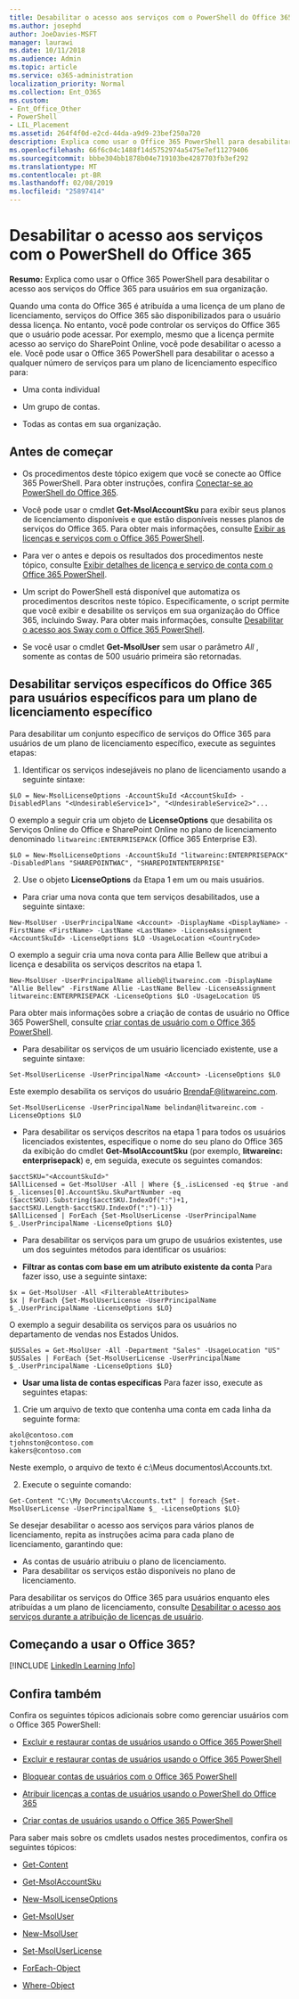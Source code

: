 ```yaml
---
title: Desabilitar o acesso aos serviços com o PowerShell do Office 365
ms.author: josephd
author: JoeDavies-MSFT
manager: laurawi
ms.date: 10/11/2018
ms.audience: Admin
ms.topic: article
ms.service: o365-administration
localization_priority: Normal
ms.collection: Ent_O365
ms.custom:
- Ent_Office_Other
- PowerShell
- LIL_Placement
ms.assetid: 264f4f0d-e2cd-44da-a9d9-23bef250a720
description: Explica como usar o Office 365 PowerShell para desabilitar o acesso aos serviços do Office 365 para usuários em sua organização.
ms.openlocfilehash: 66f6c04c1488f14d5752974a5475e7ef11279406
ms.sourcegitcommit: bbbe304bb1878b04e719103be4287703fb3ef292
ms.translationtype: MT
ms.contentlocale: pt-BR
ms.lasthandoff: 02/08/2019
ms.locfileid: "25897414"
---
```

# <a name="disable-access-to-services-with-office-365-powershell"></a>Desabilitar o acesso aos serviços com o PowerShell do Office 365

**Resumo:** Explica como usar o Office 365 PowerShell para desabilitar o acesso aos serviços do Office 365 para usuários em sua organização.
  
Quando uma conta do Office 365 é atribuída a uma licença de um plano de licenciamento, serviços do Office 365 são disponibilizados para o usuário dessa licença. No entanto, você pode controlar os serviços do Office 365 que o usuário pode acessar. Por exemplo, mesmo que a licença permite acesso ao serviço do SharePoint Online, você pode desabilitar o acesso a ele. Você pode usar o Office 365 PowerShell para desabilitar o acesso a qualquer número de serviços para um plano de licenciamento específico para:

- Uma conta individual
    
- Um grupo de contas.
    
- Todas as contas em sua organização.
    
## <a name="before-you-begin"></a>Antes de começar
<a name="RTT"> </a>

- Os procedimentos deste tópico exigem que você se conecte ao Office 365 PowerShell. Para obter instruções, confira [Conectar-se ao PowerShell do Office 365](connect-to-office-365-powershell.md).
    
- Você pode usar o cmdlet **Get-MsolAccountSku** para exibir seus planos de licenciamento disponíveis e que estão disponíveis nesses planos de serviços do Office 365. Para obter mais informações, consulte [Exibir as licenças e serviços com o Office 365 PowerShell](view-licenses-and-services-with-office-365-powershell.md).
    
- Para ver o antes e depois os resultados dos procedimentos neste tópico, consulte [Exibir detalhes de licença e serviço de conta com o Office 365 PowerShell](view-account-license-and-service-details-with-office-365-powershell.md).
    
- Um script do PowerShell está disponível que automatiza os procedimentos descritos neste tópico. Especificamente, o script permite que você exibir e desabilite os serviços em sua organização do Office 365, incluindo Sway. Para obter mais informações, consulte [Desabilitar o acesso aos Sway com o Office 365 PowerShell](disable-access-to-sway-with-office-365-powershell.md).
    
- Se você usar o cmdlet **Get-MsolUser** sem usar o parâmetro _All_ , somente as contas de 500 usuário primeira são retornadas.
    
## <a name="disable-specific-office-365-services-for-specific-users-for-a-specific-licensing-plan"></a>Desabilitar serviços específicos do Office 365 para usuários específicos para um plano de licenciamento específico
  
Para desabilitar um conjunto específico de serviços do Office 365 para usuários de um plano de licenciamento específico, execute as seguintes etapas:
  
1. Identificar os serviços indesejáveis no plano de licenciamento usando a seguinte sintaxe:
    
  ```
  $LO = New-MsolLicenseOptions -AccountSkuId <AccountSkuId> -DisabledPlans "<UndesirableService1>", "<UndesirableService2>"...
  ```

  O exemplo a seguir cria um objeto de **LicenseOptions** que desabilita os Serviços Online do Office e SharePoint Online no plano de licenciamento denominado `litwareinc:ENTERPRISEPACK` (Office 365 Enterprise E3).
    
  ```
  $LO = New-MsolLicenseOptions -AccountSkuId "litwareinc:ENTERPRISEPACK" -DisabledPlans "SHAREPOINTWAC", "SHAREPOINTENTERPRISE"
  ```

2. Use o objeto **LicenseOptions** da Etapa 1 em um ou mais usuários.
    
  - Para criar uma nova conta que tem serviços desabilitados, use a seguinte sintaxe:
    
  ```
  New-MsolUser -UserPrincipalName <Account> -DisplayName <DisplayName> -FirstName <FirstName> -LastName <LastName> -LicenseAssignment <AccountSkuId> -LicenseOptions $LO -UsageLocation <CountryCode>
  ```

  O exemplo a seguir cria uma nova conta para Allie Bellew que atribui a licença e desabilita os serviços descritos na etapa 1.
    
  ```
  New-MsolUser -UserPrincipalName allieb@litwareinc.com -DisplayName "Allie Bellew" -FirstName Allie -LastName Bellew -LicenseAssignment litwareinc:ENTERPRISEPACK -LicenseOptions $LO -UsageLocation US
  ```

  Para obter mais informações sobre a criação de contas de usuário no Office 365 PowerShell, consulte [criar contas de usuário com o Office 365 PowerShell](create-user-accounts-with-office-365-powershell.md).
    
  - Para desabilitar os serviços de um usuário licenciado existente, use a seguinte sintaxe:
    
  ```
  Set-MsolUserLicense -UserPrincipalName <Account> -LicenseOptions $LO
  ```

  Este exemplo desabilita os serviços do usuário BrendaF@litwareinc.com.
    
  ```
  Set-MsolUserLicense -UserPrincipalName belindan@litwareinc.com -LicenseOptions $LO
  ```

  - Para desabilitar os serviços descritos na etapa 1 para todos os usuários licenciados existentes, especifique o nome do seu plano do Office 365 da exibição do cmdlet **Get-MsolAccountSku** (por exemplo, **litwareinc: enterprisepack**) e, em seguida, execute os seguintes comandos:
    
  ```
  $acctSKU="<AccountSkuId>"
  $AllLicensed = Get-MsolUser -All | Where {$_.isLicensed -eq $true -and $_.licenses[0].AccountSku.SkuPartNumber -eq ($acctSKU).Substring($acctSKU.IndexOf(":")+1, $acctSKU.Length-$acctSKU.IndexOf(":")-1)}
  $AllLicensed | ForEach {Set-MsolUserLicense -UserPrincipalName $_.UserPrincipalName -LicenseOptions $LO}
  ```

  - Para desabilitar os serviços para um grupo de usuários existentes, use um dos seguintes métodos para identificar os usuários:
    
  - **Filtrar as contas com base em um atributo existente da conta** Para fazer isso, use a seguinte sintaxe:
    
  ```
  $x = Get-MsolUser -All <FilterableAttributes>
  $x | ForEach {Set-MsolUserLicense -UserPrincipalName $_.UserPrincipalName -LicenseOptions $LO}
  ```

  O exemplo a seguir desabilita os serviços para os usuários no departamento de vendas nos Estados Unidos.
    
  ```
  $USSales = Get-MsolUser -All -Department "Sales" -UsageLocation "US"
  $USSales | ForEach {Set-MsolUserLicense -UserPrincipalName $_.UserPrincipalName -LicenseOptions $LO}
  ```

  - **Usar uma lista de contas específicas** Para fazer isso, execute as seguintes etapas:
    
1. Crie um arquivo de texto que contenha uma conta em cada linha da seguinte forma:
    
  ```
  akol@contoso.com
  tjohnston@contoso.com
  kakers@contoso.com
  ```

  Neste exemplo, o arquivo de texto é c:\\Meus documentos\\Accounts.txt.
    
2. Execute o seguinte comando:
    
  ```
  Get-Content "C:\My Documents\Accounts.txt" | foreach {Set-MsolUserLicense -UserPrincipalName $_ -LicenseOptions $LO}
  ```

Se desejar desabilitar o acesso aos serviços para vários planos de licenciamento, repita as instruções acima para cada plano de licenciamento, garantindo que:

- As contas de usuário atribuiu o plano de licenciamento.
- Para desabilitar os serviços estão disponíveis no plano de licenciamento.

Para desabilitar os serviços do Office 365 para usuários enquanto eles atribuídas a um plano de licenciamento, consulte [Desabilitar o acesso aos serviços durante a atribuição de licenças de usuário](disable-access-to-services-while-assigning-user-licenses.md).


## <a name="new-to-office-365"></a>Começando a usar o Office 365?
<a name="LinkedIn"> </a>

[!INCLUDE [LinkedIn Learning Info](../common/office/linkedin-learning-info.md)]
   
## <a name="see-also"></a>Confira também
<a name="SeeAlso"> </a>

Confira os seguintes tópicos adicionais sobre como gerenciar usuários com o Office 365 PowerShell:
  
- [Excluir e restaurar contas de usuários usando o Office 365 PowerShell](delete-and-restore-user-accounts-with-office-365-powershell.md)
    
- [Excluir e restaurar contas de usuários usando o Office 365 PowerShell](delete-and-restore-user-accounts-with-office-365-powershell.md)
    
- [Bloquear contas de usuários com o Office 365 PowerShell](block-user-accounts-with-office-365-powershell.md)
    
- [Atribuir licenças a contas de usuários usando o PowerShell do Office 365](assign-licenses-to-user-accounts-with-office-365-powershell.md)
    
- [Criar contas de usuários usando o Office 365 PowerShell](create-user-accounts-with-office-365-powershell.md)
    
Para saber mais sobre os cmdlets usados nestes procedimentos, confira os seguintes tópicos:
  
- [Get-Content](https://go.microsoft.com/fwlink/p/?LinkId=289917)
    
- [Get-MsolAccountSku](https://go.microsoft.com/fwlink/p/?LinkId=691549)
    
- [New-MsolLicenseOptions](https://go.microsoft.com/fwlink/p/?LinkId=691546)
    
- [Get-MsolUser](https://go.microsoft.com/fwlink/p/?LinkId=691543)
    
- [New-MsolUser](https://go.microsoft.com/fwlink/p/?LinkId=691547)
    
- [Set-MsolUserLicense](https://go.microsoft.com/fwlink/p/?LinkId=691548)
    
- [ForEach-Object](https://go.microsoft.com/fwlink/p/?LinkId=113300)
    
- [Where-Object](https://go.microsoft.com/fwlink/p/?LinkId=113423)
    
  

